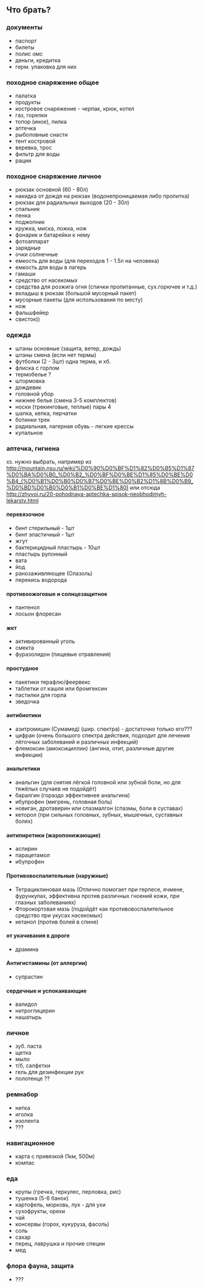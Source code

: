 ## Что брать?

### документы

* паспорт
* билеты
* полис омс
* деньги, кредитка
* герм. упаковка для них

### походное снаряжение общее
* палатка
* продукты
* костровое снаряжение - черпак, крюк, котел
* газ, горелки
* топор (иное), пилка
* аптечка
* рыболовные снасти
* тент костровой
* веревка, трос
* фильтр для воды
* рации

### походное снаряжение личное

* рюкзак основной (60 - 80л)
* накидка от дождя на рюкзак (водонепроницаемая либо пропитка)
* рюкзак для радиальных выходов (20 - 30л)
* спальник
* пенка
* поджопник
* кружка, миска, ложка, нож
* фонарик и батарейки к нему
* фотоаппарат
* зарядные
* очки солнечные
* емкость для воды (для переходов 1 - 1.5л на человека)
* емкость для воды в лагерь
* гамаши
* средство от насекомых
* средства для розжига огня (спички пропитанные, сух.горючее и т.д.)
* вкладыш в рюкзак (большой мусорный пакет)
* мусорные пакеты (для использования по месту)
* нож
* фальшфейер
* свисток))

### одежда
* штаны основные (защита, ветер, дождь)
* штаны смена (если нет термы)
* футболки (2 - 3шт) одна терма, и хб.
* флиска с горлом
* термобелье ?
* штормовка
* дождевик
* головной убор
* нижнее белье (смена 3-5 комплектов)
* носки (трекинговые, теплые) пары 4
* шапка, кепка, перчатки
* ботинки трек
* радиальная, лагерная обувь - легкие крессы
* купальное

### аптечка, гигиена
хз. нужно выбрать, например из http://mountain.nsu.ru/wiki/%D0%90%D0%BF%D1%82%D0%B5%D1%87%D0%BA%D0%B0_%D0%B2_%D0%BF%D0%BE%D1%85%D0%BE%D0%B4_(%D0%B1%D0%B0%D0%B7%D0%BE%D0%B2%D1%8B%D0%B9_%D0%BD%D0%B0%D0%B1%D0%BE%D1%80)
или отсюда http://zhyvoi.ru/20-pohodnaya-aptechka-spisok-neobhodimyh-lekarstv.html

#### перевязочное
* бинт стерильный - 1шт
* бинт эластичный - 1шт
* жгут
* бактерицидный пластырь - 10шт
* пластырь рулонный
* вата
* йод
* ранозаживляющее (Олазоль)
* перекись водорода

#### противоожоговые и солнцезащитное
* пантенол
* лосьон флоресан

#### жкт
* активированный уголь
* смекта
* фуразолидон (пищевые отравления)

#### простудное
* пакетики терафлю/феервекс
* таблетки от кашля или бромгексин
* пастилки для горла
* зведочка

#### антибиотики
* азитромицин (Сумамед) (шир. спектра) - достаточно только его???
* цифран (очень большого спектра действия, подходит для лечения лёгочных заболеваний и различных инфекций)
* флемоксин (амоксициллин) (ангина, отит, различные другие инфекции)

#### анальгетики 
* анальгин (для снятия лёгкой головной или зубной боли, но для тяжёлых случаев не подойдёт)
* баралгин (гораздо эффективнее анальгина)
* ибупрофен (мигрень, головная боль)
* новиган, дротаверин или спазмалгон (спазмы, боли в суставах)
* кеторол (при сильных головных, зубных, мышечных, суставных болях)

#### антипиретики (жаропонижающие)
* аспирин
* парацетамол
* ибупрофен

#### Противовоспалительные (наружные)
* Тетрациклиновая мазь (Отлично помогает при герпесе, ячмене, фурункулах, эффективна против различных гноений кожи, при глазных заболеваниях)
* Фторокортовая мазь (подойдёт как противовоспалительное средство при укусах насекомых)
* кетанол (против болей в спине)

#### от укачивания в дороге
* драмина

#### Антигистамины (от аллергии)
* супрастин

#### сердечные и успокаивающие
* валидол
* нитроглицерин
* нашатырь

### личное
* зуб. паста
* щетка
* мыло
* т/б, салфетки
* гель для дезинфекции рук
* полотенце ??

### ремнабор
* нитка
* иголка
* изолента
* ???

### навигационное
* карта с привязкой (1км, 500м)
* компас

### еда
* крупы (гречка, геркулес, перловка, рис)
* тушенка (5-6 банок)
* картофель, морковь, лук - для ухи
* сухофрукты, орехи
* чай
* консервы (горох, кукуруза, фасоль)
* соль
* сахар
* перец, лаврушка и прочие специи
* мед

### флора фауна, защита
* ???


